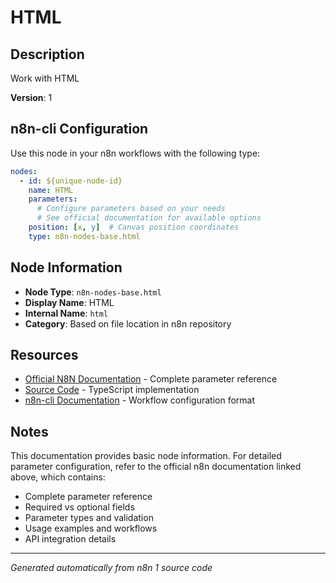 # HTML

## Description

Work with HTML

**Version**: 1

## n8n-cli Configuration

Use this node in your n8n workflows with the following type:

```yaml
nodes:
  - id: ${unique-node-id}
    name: HTML
    parameters:
      # Configure parameters based on your needs
      # See official documentation for available options
    position: [x, y]  # Canvas position coordinates
    type: n8n-nodes-base.html
```

## Node Information

- **Node Type**: `n8n-nodes-base.html`
- **Display Name**: HTML
- **Internal Name**: `html`
- **Category**: Based on file location in n8n repository

## Resources

- [Official N8N Documentation](https://docs.n8n.io/integrations/builtin/core-nodes/n8n-nodes-base.html/) - Complete parameter reference
- [Source Code](https://github.com/n8n-io/n8n/blob/master/packages/nodes-base/nodes/Html/Html.node.ts) - TypeScript implementation
- [n8n-cli Documentation](https://github.com/edenreich/n8n-cli) - Workflow configuration format

## Notes

This documentation provides basic node information. For detailed parameter configuration, 
refer to the official n8n documentation linked above, which contains:

- Complete parameter reference
- Required vs optional fields
- Parameter types and validation
- Usage examples and workflows
- API integration details

---
*Generated automatically from n8n 1 source code*
